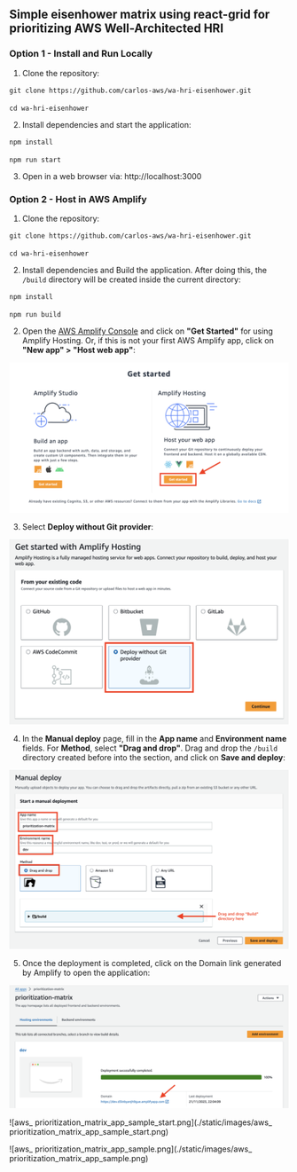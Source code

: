 ## Simple eisenhower matrix using react-grid for prioritizing AWS Well-Architected HRI

### Option 1 - Install and Run Locally

1. Clone the repository:
```
git clone https://github.com/carlos-aws/wa-hri-eisenhower.git

cd wa-hri-eisenhower
```

2. Install dependencies and start the application:
```
npm install

npm run start
```

3. Open in a web browser via: http://localhost:3000

### Option 2 - Host in AWS Amplify

1. Clone the repository:
```
git clone https://github.com/carlos-aws/wa-hri-eisenhower.git

cd wa-hri-eisenhower
```

2. Install dependencies and Build the application. After doing this, the ``/build`` directory will be created inside the current directory: 
```
npm install

npm run build
```

2. Open the [AWS Amplify Console](https://us-east-1.console.aws.amazon.com/amplify/home?region=us-east-1#/) and click on **"Get Started"** for using Amplify Hosting. Or, if this is not your first AWS Amplify app, click on **"New app" > "Host web app"**:

![aws_amplify_get_started_1.png](./static/images/aws_amplify_get_started_1.png)

3. Select **Deploy without Git provider**:

![aws_amplify_get_started_2.png](./static/images/aws_amplify_get_started_2.png)

4. In the **Manual deploy** page, fill in the **App name** and **Environment name** fields. For **Method**, select **"Drag and drop"**. Drag and drop the ``/build`` directory created before into the section, and click on **Save and deploy**:

![aws_amplify_get_started_3.png](./static/images/aws_amplify_get_started_3.png)

5. Once the deployment is completed, click on the Domain link generated by Amplify to open the application:

![aws_amplify_get_started_4.png](./static/images/aws_amplify_get_started_4.png)

![aws_ prioritization_matrix_app_sample_start.png](./static/images/aws_ prioritization_matrix_app_sample_start.png)

![aws_ prioritization_matrix_app_sample.png](./static/images/aws_ prioritization_matrix_app_sample.png)
